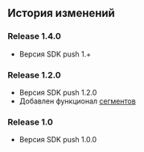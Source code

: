 ## История изменений

### Release 1.4.0
- Версия SDK push 1.+

### Release 1.2.0
- Версия SDK push 1.2.0
- Добавлен функционал [сегментов](https://www.rustore.ru/help/sdk/push-notifications/using-segments)

### Release 1.0
- Версия SDK push 1.0.0
